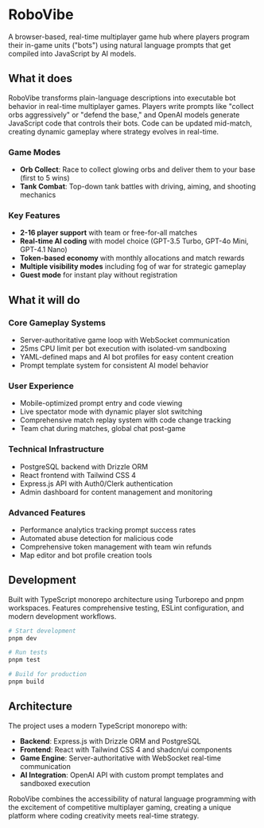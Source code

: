 # RoboVibe

A browser-based, real-time multiplayer game hub where players program their in-game units ("bots") using natural language prompts that get compiled into JavaScript by AI models.

## What it does

RoboVibe transforms plain-language descriptions into executable bot behavior in real-time multiplayer games. Players write prompts like "collect orbs aggressively" or "defend the base," and OpenAI models generate JavaScript code that controls their bots. Code can be updated mid-match, creating dynamic gameplay where strategy evolves in real-time.

### Game Modes

- **Orb Collect**: Race to collect glowing orbs and deliver them to your base (first to 5 wins)
- **Tank Combat**: Top-down tank battles with driving, aiming, and shooting mechanics

### Key Features

- **2-16 player support** with team or free-for-all matches
- **Real-time AI coding** with model choice (GPT-3.5 Turbo, GPT-4o Mini, GPT-4.1 Nano)
- **Token-based economy** with monthly allocations and match rewards
- **Multiple visibility modes** including fog of war for strategic gameplay
- **Guest mode** for instant play without registration

## What it will do

### Core Gameplay Systems
- Server-authoritative game loop with WebSocket communication
- 25ms CPU limit per bot execution with isolated-vm sandboxing
- YAML-defined maps and AI bot profiles for easy content creation
- Prompt template system for consistent AI model behavior

### User Experience
- Mobile-optimized prompt entry and code viewing
- Live spectator mode with dynamic player slot switching
- Comprehensive match replay system with code change tracking
- Team chat during matches, global chat post-game

### Technical Infrastructure
- PostgreSQL backend with Drizzle ORM
- React frontend with Tailwind CSS 4
- Express.js API with Auth0/Clerk authentication
- Admin dashboard for content management and monitoring

### Advanced Features
- Performance analytics tracking prompt success rates
- Automated abuse detection for malicious code
- Comprehensive token management with team win refunds
- Map editor and bot profile creation tools

## Development

Built with TypeScript monorepo architecture using Turborepo and pnpm workspaces. Features comprehensive testing, ESLint configuration, and modern development workflows.

```bash
# Start development
pnpm dev

# Run tests
pnpm test

# Build for production
pnpm build
```

## Architecture

The project uses a modern TypeScript monorepo with:
- **Backend**: Express.js with Drizzle ORM and PostgreSQL
- **Frontend**: React with Tailwind CSS 4 and shadcn/ui components
- **Game Engine**: Server-authoritative with WebSocket real-time communication
- **AI Integration**: OpenAI API with custom prompt templates and sandboxed execution

RoboVibe combines the accessibility of natural language programming with the excitement of competitive multiplayer gaming, creating a unique platform where coding creativity meets real-time strategy.
